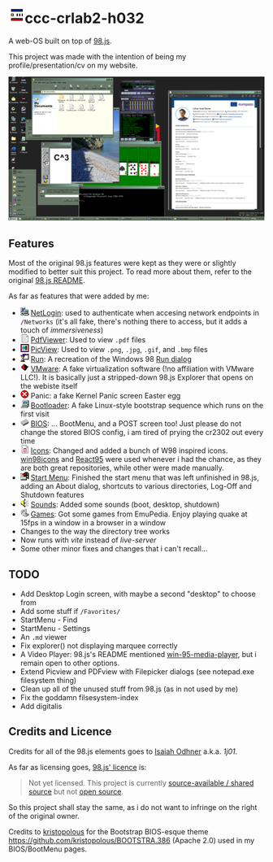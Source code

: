 # ![1728121822598](images/README/1728121822598.png)ccc-crlab2-h032

A web-OS  built on top of [98.js](https://github.com/1j01/98).

This project was made with the intention of being my profile/presentation/cv on my website.

![1728406072472](images/README/1728406072472.png)

## Features

Most of the original 98.js features were kept as they were or slightly modified to better suit this project.
To read more about them, refer to the original [98.js README](https://github.com/1j01/98/blob/master/README.md#-98js).

As far as features that were added by me:

* ![1728122346763](images/README/1728122346763.png) [NetLogin](https://github.com/iulian-b/ccc-crlab2-h032/tree/main/programs/netlogin): used to authenticate when accesing network endpoints in `/Networks` (it's all fake, there's nothing there to access, but it adds a touch of *immersiveness*)
* ![1728122395806](images/README/1728122395806.png) [PdfViewer](https://github.com/iulian-b/ccc-crlab2-h032/tree/main/programs/pdfviewer): Used to view `.pdf` files
* ![1728122408057](images/README/1728122408057.png) [PicView](https://github.com/iulian-b/ccc-crlab2-h032/tree/main/programs/picview): Used to view `.png`, `.jpg`, `.gif`, and `.bmp` files
* ![1728122434872](images/README/1728122434872.png) [Run](https://github.com/iulian-b/ccc-crlab2-h032/tree/main/programs/run): A recreation of the Windows 98 [Run dialog](https://perishablepress.com/wp/wp-content/images/2007/misc-chunks/run-command.png)
* ![1728122449412](images/README/1728122449412.png) [VMware](https://github.com/iulian-b/ccc-crlab2-h032/tree/main/programs/vmware): A fake virtualization software (!no affiliation with VMware LLC!). It is basically just a stripped-down 98.js Explorer that opens on the webiste itself
* ![1728123166667](images/README/1728123166667.png) Panic: a fake Kernel Panic screen Easter egg
* ![1728123250378](images/README/1728123250378.png) [Bootloader](https://github.com/iulian-b/ccc-crlab2-h032/blob/main/src/%24bootloader.js): A fake Linux-style bootstrap sequence which runs on the first visit
* ![1728123166583.png](images/README/1728123166583.png) [BIOS](https://github.com/iulian-b/ccc-crlab2-h032/tree/main/BIOS): ... BootMenu, and a POST screen too! Just please do not change the stored BIOS config, i am tired of prying the cr2302 out every time
* ![1728123345562](images/README/1728123345562.png) [Icons](https://github.com/iulian-b/ccc-crlab2-h032/tree/main/images/icons): Changed and added a bunch of W98 inspired icons. [win98icons]([https://](https://win98icons.alexmeub.com/)) and [React95](https://github.com/React95/React95/tree/master/packages/icons) were used whenever i had the chance, as they are both great repositories, while other were made manually.
* ![1728123620289](images/README/1728123620289.png) [Start Menu](https://github.com/iulian-b/ccc-crlab2-h032/blob/main/src/%24start-menu.js): Finished the start menu that was left unfinished in 98.js, adding an About dialog, shortcuts to various directories,  Log-Off and Shutdown features
* ![1728124031149](images/README/1728124031149.png) [Sounds](https://github.com/iulian-b/ccc-crlab2-h032/tree/main/audio): Added some sounds (boot, desktop, shutdown)
* ![1728123166567.png](images/README/1728123166567.png) [Games](https://emupedia.net/beta/emuos/): Got some games from EmuPedia. Enjoy playing quake at 15fps in a window in a browser in a window
* Changes to the way the directory tree works
* Now runs with _vite_ instead of _live-server_
* Some other minor fixes and changes that i can't recall...

[//]: # (## Demo)

[//]: # ()
[//]: # (You can view a live demo at my [website]&#40;https://ibocse.info&#41;.)

[//]: # (In case something goes wrong ~~&#40;as intended&#41;~~, clear Local Storage on your browser and refresh the page.)

## TODO

* Add Desktop Login screen, with maybe a second "desktop" to choose from
* Add some stuff if `/Favorites/`
* StartMenu - Find
* StartMenu - Settings
* An `.md` viewer
* Fix explorer() not displaying marquee correctly
* A Video Player: 98.js's README mentioned [win-95-media-player](https://benwiley4000.github.io/win95-media-player/), but i remain open to other options.
* Extend Picview and PDFview with Filepicker dialogs (see notepad.exe filesystem thing)
* Clean up all of the unused stuff from 98.js (as in not used by me)
* Fix the goddamn filsesystem-index
* Add digitalis

## Credits and Licence

Credits for all of the 98.js elements goes to [Isaiah Odhner](https://github.com/1j01) a.k.a. *1j01*.

As far as licensing goes, [98.js' licence](https://github.com/1j01/98/tree/master?tab=readme-ov-file#license) is:

> Not yet licensed. This project is currently [source-available / shared source](https://en.wikipedia.org/wiki/Source-available_software) but not [open source](https://en.wikipedia.org/wiki/Open-source_software).

So this project shall stay the same, as i do not want to infringe on the right of the original owner.

Credits to [kristopolous](https://github.com/kristopolous) for the Bootstrap BIOS-esque theme https://github.com/kristopolous/BOOTSTRA.386 (Apache 2.0) used in my BIOS/BootMenu pages.
